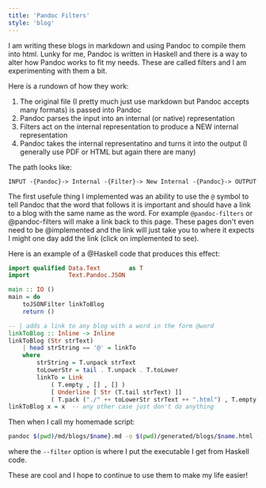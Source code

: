 ```yaml
---
title: 'Pandoc Filters'
style: 'blog'
---
```


I am writing these blogs in markdown and using Pandoc to compile them into html. Lunky for me, Pandoc is written 
in Haskell and there is a way to alter how Pandoc works to fit my needs. These are called filters and I am experimenting with them a bit. 

Here is a rundown of how they work: 

1. The original file (I pretty much just use markdown but Pandoc accepts many formats) is passed into Pandoc
2. Pandoc parses the input into an internal (or native) representation
3. Filters act on the internal representation to produce a NEW internal representation
4. Pandoc takes the internal representatino and turns it into the output (I generally use PDF or HTML but again there are many)

The path looks like:
```
INPUT -{Pandoc}-> Internal -{Filter}-> New Internal -{Pandoc}-> OUTPUT
```

The first usefule thing I implemented was an ability to use the `@` symbol to 
tell Pandoc that the word that follows it is important and should have a link to a blog with the same 
name as the word. For example `@pandoc-filters` or @pandoc-filters will make a link back to this page. 
These pages don't even need to be @implemented and the link will just take you to where it expects I might 
one day add the link (click on implemented to see).

Here is an example of a @Haskell code that produces this effect:
```haskell
import qualified Data.Text        as T
import           Text.Pandoc.JSON

main :: IO ()
main = do
    toJSONFilter linkToBlog
    return ()

-- | adds a link to any blog with a word in the form @word
linkToBlog :: Inline -> Inline
linkToBlog (Str strText)
    | head strString == '@' = linkTo
    where
        strString = T.unpack strText
        toLowerStr = tail . T.unpack . T.toLower
        linkTo = Link
            ( T.empty , [] , [] )
            [ Underline [ Str (T.tail strText) ]]
            ( T.pack ("./" ++ toLowerStr strText ++ ".html") , T.empty )
linkToBlog x = x  -- any other case just don't do anything
```

Then when I call my homemade script:
```sh
pandoc $(pwd)/md/blogs/$name}.md -o $(pwd)/generated/blogs/$name.html -f markdown -T html --filter pandoc-filter/exe/pandoc-filter
```
where the `--filter` option is where I put the executable I get from Haskell code.

These are cool and I hope to continue to use them to make my life easier!
